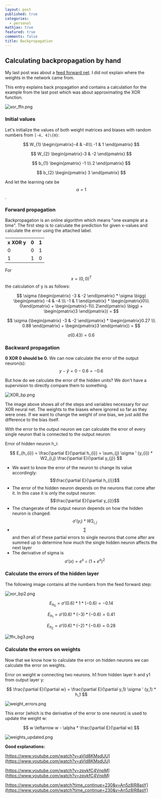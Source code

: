 ```yaml
---
layout: post
published: true
categories:
  - personal
mathjax: true
featured: true
comments: false
title: Backpropagation
---
```

## Calculating backpropagation by hand

My last post was about a [feed forward net](http://blog.pollithy.com/personal/calculating-a-feed-forward-net-by-hand). I did not explain where the weights in the network came from.

This entry explains back propagation and contains a calculation for the example from the last post which was about approximating the XOR function.

![xor_ffn.png]({{site.baseurl}}/images/xor_ffn.png)

### Initial values

Let's initialize the values of both weight matrices and biases with random numbers from `[-4, 4]\{0}`:

$$ W_{1} \begin{pmatrix}-4 & -4\\\ -1 & 1 \end{pmatrix} $$

$$ W_{2}  \begin{pmatrix}-3 & -2 \end{pmatrix} $$

$$ b_{1} \begin{pmatrix} -1 \\\ 2 \end{pmatrix} $$

$$ b_{2} \begin{pmatrix} 3 \end{pmatrix} $$

And let the learning rate be $$ \alpha = 1 $$ .

### Forward propagation

Backpropagation is an online algorithm which means "one example at a time". The first step is to calculate the prediction for given x-values and calculate the error using the attached label.

<table align="center"><tr><th>x XOR y<br></th><th>0</th><th>1</th></tr><tr><td>0<br></td><td>0</td><td>1<br></td></tr><tr><td>1</td><td>1<br></td><td>0</td></tr></table>

For $$ x = (0, 0)^T $$ the calculation of y is as follows:

$$ \sigma (\begin{pmatrix} -3 & -2 \end{pmatrix} * \sigma \bigg( \begin{pmatrix} -4 & -4 \\\ -1 & 1 \end{pmatrix} * \begin{pmatrix}0\\\ 0\end{pmatrix} + \begin{pmatrix}-1\\\ 2\end{pmatrix} \bigg) + \begin{pmatrix}3 \end{pmatrix}) =  $$

$$ \sigma (\begin{pmatrix} -3 & -2 \end{pmatrix} *  \begin{pmatrix}0.27 \\\ 0.88 \end{pmatrix}  + \begin{pmatrix}3 \end{pmatrix}) =  $$

$$ \sigma ( 0.43 ) = 0.6 $$

### Backward propagation

**0 XOR 0 should be 0.** We can now calculate the error of the output neuron(s): 
$$ y - ŷ = 0 - 0.6 = -0.6 $$

But how do we calculate the error of the hidden units? We don't have a supervision to directly compare them to something.

![XOR_bp.png]({{site.baseurl}}/images/XOR_bp.png)

The image above shows all of the steps and variables necessary for our XOR neural net. The weights to the biases where ignored so far as they were ones. If we want to change the weight of one bias, we just add the difference to the bias itself.

With the error to the output neuron we can calculate the error of every single neuron that is connected to the output neuron:

Error of hidden neuron h_i:

$$ E_{h_{i}} = \frac{\partial E}{\partial h_{i}} = \sum_{j} \sigma ' (y_{i}) * W2_{i,j} \frac{\partial E}{\partial y_{j}} $$

- We want to know the error of the neuron to change its value accordingly: 
$$\frac{\partial E}{\partial h_{i}}$$
- The error of the hidden neuron depends on the neurons that come after it. In this case it is only the output neuron: 
$$\frac{\partial E}{\partial y_{i}}$$
- The changerate of the output neuron depends on how the hidden neuron is changed: 
$$\sigma ' (y_{i}) * W2_{i,j}$$
- $$ \sum $$ and then all of these partial errors to single neurons that come after are summed up to determine how much the single hidden neuron affects the next layer
- The derivative of sigma is $$ \sigma ' (x) = e^x \div (1 + e^x)^2 $$

### Calculate the errors of the hidden layer

The following image contains all the numbers from the feed forward step:

![xor_bp2.png]({{site.baseurl}}/images/xor_bp2.png)

$$ E_{h_{0}} = \sigma ' (0.6) * 1 * (-0.6) = -0.14 $$

$$ E_{h_{1}} = \sigma ' (0.6) * (-3) * (-0.6) = 0.41 $$

$$ E_{h_{2}} = \sigma ' (0.6) * (-2) * (-0.6) = 0.28 $$

![ffn_bg3.png]({{site.baseurl}}/images/ffn_bg3.png)

### Calculate the errors on weights

Now that we know how to calculate the error on hidden neurons we can calculate the error on weights.

Error on weight w connecting two neurons. h1 from hidden layer h and y1 from output layer y:

$$ \frac{\partial E}{\partial w} = \frac{\partial E}{\partial y_1} \sigma ' (y_1) * h_1 $$

![weight_errors.png]({{site.baseurl}}/images/weight_errors.png)


This error (which is the derivative of the error to one neuron) is used to update the weight w:

$$ w \leftarrow w - \alpha * \frac{\partial E}{\partial w} $$

![weights_updated.png]({{site.baseurl}}/images/weights_updated.png)




























**Good explanations:**

[https://www.youtube.com/watch?v=aVId8KMsdUU](https://www.youtube.com/watch?v=aVId8KMsdUU)

[https://www.youtube.com/watch?v=zpykfC4VnpM](https://www.youtube.com/watch?v=zpykfC4VnpM)

[https://www.youtube.com/watch?time_continue=230&v=An5z8lR8asY](https://www.youtube.com/watch?time_continue=230&v=An5z8lR8asY)







